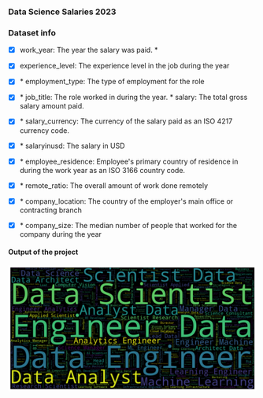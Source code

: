 ### Data Science Salaries 2023

### Dataset info

-   [x] work_year: The year the salary was paid. \*

-   [x] experience_level: The experience level in the job during the year

-   [x] \* employment_type: The type of employment for the role

-   [x] \* job_title: The role worked in during the year. \* salary: The total gross salary amount paid.

-   [x]  \* salary_currency: The currency of the salary paid as an ISO 4217 currency code.

-   [x] \* salaryinusd: The salary in USD

-   [x] \* employee_residence: Employee's primary country of residence in during the work year as an ISO 3166 country code.

-   [x]  \* remote_ratio: The overall amount of work done remotely

-   [x]  \* company_location: The country of the employer's main office or contracting branch

-   [x]  \* company_size: The median number of people that worked for the company during the year

#### Output of the project

![](wordcloud.png)